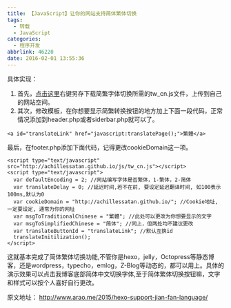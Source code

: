 ```yaml
---
title: 【JavaScript】让你的网站支持简体繁体切换
tags:
  - 转载
  - JavaScript
categories:
  - 程序开发
abbrlink: 46220
date: 2016-02-01 13:55:36
---
```

具体实现：

1. 首先，[点击这里](/js/tw_cn.js)右键另存下载简繁字体切换所需的tw_cn.js文件，上传到自己的网站空间。
2. 其次，修改模板，在你想要显示简繁转换按钮的地方加上下面一段代码，正常情况添加到header.php或者siderbar.php就可以了。

<!-- more -->

```
<a id="translateLink" href="javascript:translatePage();">繁體</a>
```

最后，在footer.php添加下面代码，记得更改cookieDomain这一项。

```
<script type="text/javascript" src="http://achillessatan.github.io/js/tw_cn.js"></script>
<script type="text/javascript">
  var defaultEncoding = 2; //网站编写字体是否繁体，1-繁体，2-简体
  var translateDelay = 0; //延迟时间,若不在前, 要设定延迟翻译时间, 如100表示100ms,默认为0
  var cookieDomain = "http://achillessatan.github.io/"; //Cookie地址, 一定要设定, 通常为你的网址
  var msgToTraditionalChinese = "繁體"; //此处可以更改为你想要显示的文字
  var msgToSimplifiedChinese = "简体"; //同上，但两处均不建议更改
  var translateButtonId = "translateLink"; //默认互换id
  translateInitilization();
</script>
```

这就基本完成了简体繁体切换功能,不管你是hexo，jelly，Octopress等静态博客，还是wordpress，typecho，emlog，Z-Blog等动态的，都可以用上。具体的演示效果可以点击我博客底部简体中文切换字体,至于简体繁体切换按钮嘛，文字和样式可以按个人喜好自行更改。

原文地址： http://www.arao.me/2015/hexo-support-jian-fan-language/
